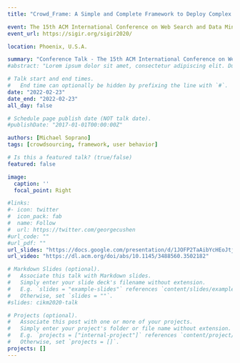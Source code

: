 ```yaml
---
title: "Crowd_Frame: A Simple and Complete Framework to Deploy Complex Crowdsourcing Tasks Off-the-Shelf"

event: The 15th ACM International Conference on Web Search and Data Mining
event_url: https://sigir.org/sigir2020/

location: Phoenix, U.S.A.

summary: "Conference Talk - The 15th ACM International Conference on Web Search and Data Mining. Held remotely due to COVID-19 (pre-recorded contribution)."
#abstract: "Lorem ipsum dolor sit amet, consectetur adipiscing elit. Duis posuere tellusac convallis placerat. Proin tincidunt magna sed ex sollicitudin condimentum. Sed ac faucibus dolor, scelerisque sollicitudin nisi. Cras purus urna, suscipit quis sapien eu, pulvinar tempor diam."

# Talk start and end times.
#   End time can optionally be hidden by prefixing the line with `#`.
date: "2022-02-23"
date_end: "2022-02-23"
all_day: false

# Schedule page publish date (NOT talk date).
#publishDate: "2017-01-01T00:00:00Z"

authors: [Michael Soprano]
tags: [crowdsourcing, framework, user behavior]

# Is this a featured talk? (true/false)
featured: false

image:
  caption: ''
  focal_point: Right

#links:
#- icon: twitter
#  icon_pack: fab
#  name: Follow
#  url: https://twitter.com/georgecushen
#url_code: ""
#url_pdf: ""
url_slides: "https://docs.google.com/presentation/d/1JOFP2TaAibYcHEoJtjR5GNysGNBEgEo0j_z6JAoIr00/edit?usp=sharing"
url_video: "https://dl.acm.org/doi/abs/10.1145/3488560.3502182"

# Markdown Slides (optional).
#   Associate this talk with Markdown slides.
#   Simply enter your slide deck's filename without extension.
#   E.g. `slides = "example-slides"` references `content/slides/example-slides.md`.
#   Otherwise, set `slides = ""`.
#slides: cikm2020-talk

# Projects (optional).
#   Associate this post with one or more of your projects.
#   Simply enter your project's folder or file name without extension.
#   E.g. `projects = ["internal-project"]` references `content/project/deep-learning/index.md`.
#   Otherwise, set `projects = []`.
projects: []
---
```

